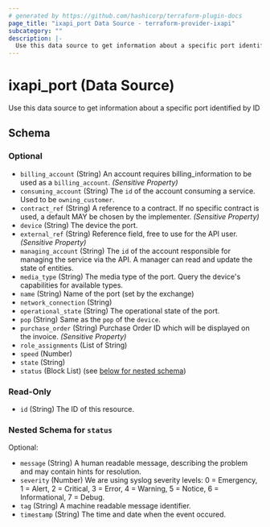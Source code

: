 ```yaml
---
# generated by https://github.com/hashicorp/terraform-plugin-docs
page_title: "ixapi_port Data Source - terraform-provider-ixapi"
subcategory: ""
description: |-
  Use this data source to get information about a specific port identified by ID
---
```


# ixapi_port (Data Source)

Use this data source to get information about a specific port identified by ID



<!-- schema generated by tfplugindocs -->
## Schema

### Optional

- `billing_account` (String) An account requires billing_information to be used as a `billing_account`. *(Sensitive Property)*
- `consuming_account` (String) The `id` of the account consuming a service.  Used to be `owning_customer`.
- `contract_ref` (String) A reference to a contract. If no specific contract is used, a default MAY be chosen by the implementer. *(Sensitive Property)*
- `device` (String) The device the port.
- `external_ref` (String) Reference field, free to use for the API user. *(Sensitive Property)*
- `managing_account` (String) The `id` of the account responsible for managing the service via the API. A manager can read and update the state of entities.
- `media_type` (String) The media type of the port. Query the device's capabilities for available types.
- `name` (String) Name of the port (set by the exchange)
- `network_connection` (String)
- `operational_state` (String) The operational state of the port.
- `pop` (String) Same as the `pop` of the `device`.
- `purchase_order` (String) Purchase Order ID which will be displayed on the invoice. *(Sensitive Property)*
- `role_assignments` (List of String)
- `speed` (Number)
- `state` (String)
- `status` (Block List) (see [below for nested schema](#nestedblock--status))

### Read-Only

- `id` (String) The ID of this resource.

<a id="nestedblock--status"></a>
### Nested Schema for `status`

Optional:

- `message` (String) A human readable message, describing the problem and may contain hints for resolution.
- `severity` (Number) We are using syslog severity levels: 0 = Emergency, 1 = Alert, 2 = Critical, 3 = Error, 4 = Warning, 5 = Notice, 6 = Informational, 7 = Debug.
- `tag` (String) A machine readable message identifier.
- `timestamp` (String) The time and date when the event occured.


